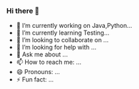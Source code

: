 ### Hi there 👋



- 🔭 I’m currently working on Java,Python...
- 🌱 I’m currently learning Testing...
- 👯 I’m looking to collaborate on ...
- 🤔 I’m looking for help with ...
- 💬 Ask me about ...
- 📫 How to reach me: ...
- 😄 Pronouns: ...
- ⚡ Fun fact: ...
